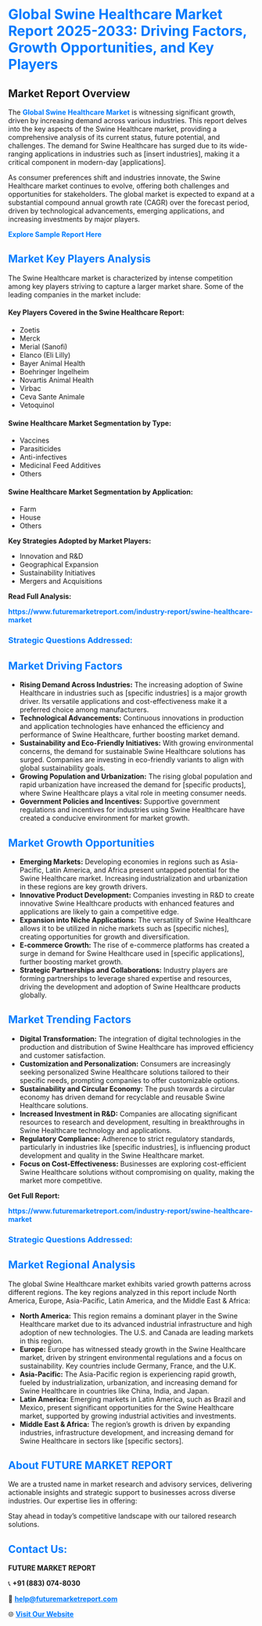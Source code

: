 <h1 style="color: #007BFF;">Global Swine Healthcare Market Report 2025-2033: Driving Factors, Growth Opportunities, and Key Players</h1>

<section id="overview">
<h2>Market Report Overview</h2>
<p>The <a href="https://www.futuremarketreport.com/industry-report/swine-healthcare-market" style="color: #007BFF; text-decoration: none;"><strong>Global Swine Healthcare Market</strong></a> is witnessing significant growth, driven by increasing demand across various industries. This report delves into the key aspects of the Swine Healthcare market, providing a comprehensive analysis of its current status, future potential, and challenges. The demand for Swine Healthcare has surged due to its wide-ranging applications in industries such as [insert industries], making it a critical component in modern-day [applications].</p>
<p>As consumer preferences shift and industries innovate, the Swine Healthcare market continues to evolve, offering both challenges and opportunities for stakeholders. The global market is expected to expand at a substantial compound annual growth rate (CAGR) over the forecast period, driven by technological advancements, emerging applications, and increasing investments by major players.</p>
</section>

<section id="overview">
<p><a href="https://www.futuremarketreport.com/request-sample/reportId=102083" style="color: #007BFF; text-decoration: none;"><strong>Explore Sample Report Here</strong></a></p>
</section>

<section id="key-players">
<h2 style="color: #007BFF;">Market Key Players Analysis</h2>
<p>The Swine Healthcare market is characterized by intense competition among key players striving to capture a larger market share. Some of the leading companies in the market include:</p>
<h4>Key Players Covered in the Swine Healthcare Report:</h4>
<ul><li>Zoetis</li><li>Merck</li><li>Merial (Sanofi)</li><li>Elanco (Eli Lilly)</li><li>Bayer Animal Health</li><li>Boehringer Ingelheim</li><li>Novartis Animal Health</li><li>Virbac</li><li>Ceva Sante Animale</li><li>Vetoquinol</li></ul>
<h4>Swine Healthcare Market Segmentation by Type:</h4>
<ul><li>Vaccines</li><li>Parasiticides</li><li>Anti-infectives</li><li>Medicinal Feed Additives</li><li>Others</li></ul>

<h4>Swine Healthcare Market Segmentation by Application:</h4>
<ul><li>Farm</li><li>House</li><li>Others</li></ul>
<p><strong>Key Strategies Adopted by Market Players:</strong></p>
<ul>
<li>Innovation and R&D</li>
<li>Geographical Expansion</li>
<li>Sustainability Initiatives</li>
<li>Mergers and Acquisitions</li>
</ul>
</section>

<section>
<p><strong>Read Full Analysis: </strong></p><a href="https://www.futuremarketreport.com/industry-report/swine-healthcare-market" style="color: #007BFF; text-decoration: none;"><strong>https://www.futuremarketreport.com/industry-report/swine-healthcare-market</strong></a>
<h3 style="color: #007BFF;">Strategic Questions Addressed:</h3>
</section>

<section id="driving-factors">
<h2 style="color: #007BFF;">Market Driving Factors</h2>
<ul>
<li><strong>Rising Demand Across Industries:</strong> The increasing adoption of Swine Healthcare in industries such as [specific industries] is a major growth driver. Its versatile applications and cost-effectiveness make it a preferred choice among manufacturers.</li>
<li><strong>Technological Advancements:</strong> Continuous innovations in production and application technologies have enhanced the efficiency and performance of Swine Healthcare, further boosting market demand.</li>
<li><strong>Sustainability and Eco-Friendly Initiatives:</strong> With growing environmental concerns, the demand for sustainable Swine Healthcare solutions has surged. Companies are investing in eco-friendly variants to align with global sustainability goals.</li>
<li><strong>Growing Population and Urbanization:</strong> The rising global population and rapid urbanization have increased the demand for [specific products], where Swine Healthcare plays a vital role in meeting consumer needs.</li>
<li><strong>Government Policies and Incentives:</strong> Supportive government regulations and incentives for industries using Swine Healthcare have created a conducive environment for market growth.</li>
</ul>
</section>

<section id="growth-opportunities">
<h2 style="color: #007BFF;">Market Growth Opportunities</h2>
<ul>
<li><strong>Emerging Markets:</strong> Developing economies in regions such as Asia-Pacific, Latin America, and Africa present untapped potential for the Swine Healthcare market. Increasing industrialization and urbanization in these regions are key growth drivers.</li>
<li><strong>Innovative Product Development:</strong> Companies investing in R&D to create innovative Swine Healthcare products with enhanced features and applications are likely to gain a competitive edge.</li>
<li><strong>Expansion into Niche Applications:</strong> The versatility of Swine Healthcare allows it to be utilized in niche markets such as [specific niches], creating opportunities for growth and diversification.</li>
<li><strong>E-commerce Growth:</strong> The rise of e-commerce platforms has created a surge in demand for Swine Healthcare used in [specific applications], further boosting market growth.</li>
<li><strong>Strategic Partnerships and Collaborations:</strong> Industry players are forming partnerships to leverage shared expertise and resources, driving the development and adoption of Swine Healthcare products globally.</li>
</ul>
</section>

<section id="trending-factors">
<h2 style="color: #007BFF;">Market Trending Factors</h2>
<ul>
<li><strong>Digital Transformation:</strong> The integration of digital technologies in the production and distribution of Swine Healthcare has improved efficiency and customer satisfaction.</li>
<li><strong>Customization and Personalization:</strong> Consumers are increasingly seeking personalized Swine Healthcare solutions tailored to their specific needs, prompting companies to offer customizable options.</li>
<li><strong>Sustainability and Circular Economy:</strong> The push towards a circular economy has driven demand for recyclable and reusable Swine Healthcare solutions.</li>
<li><strong>Increased Investment in R&D:</strong> Companies are allocating significant resources to research and development, resulting in breakthroughs in Swine Healthcare technology and applications.</li>
<li><strong>Regulatory Compliance:</strong> Adherence to strict regulatory standards, particularly in industries like [specific industries], is influencing product development and quality in the Swine Healthcare market.</li>
<li><strong>Focus on Cost-Effectiveness:</strong> Businesses are exploring cost-efficient Swine Healthcare solutions without compromising on quality, making the market more competitive.</li>
</ul>
</section>

<section>
<p><strong>Get Full Report: </strong></p><a href="https://www.futuremarketreport.com/industry-report/swine-healthcare-market" style="color: #007BFF; text-decoration: none;"><strong>https://www.futuremarketreport.com/industry-report/swine-healthcare-market</strong></a>
<h3 style="color: #007BFF;">Strategic Questions Addressed:</h3>
</section>


<section id="regional-analysis">
<h2 style="color: #007BFF;">Market Regional Analysis</h2>
<p>The global Swine Healthcare market exhibits varied growth patterns across different regions. The key regions analyzed in this report include North America, Europe, Asia-Pacific, Latin America, and the Middle East & Africa:</p>
<ul>
<li><strong>North America:</strong> This region remains a dominant player in the Swine Healthcare market due to its advanced industrial infrastructure and high adoption of new technologies. The U.S. and Canada are leading markets in this region.</li>
<li><strong>Europe:</strong> Europe has witnessed steady growth in the Swine Healthcare market, driven by stringent environmental regulations and a focus on sustainability. Key countries include Germany, France, and the U.K.</li>
<li><strong>Asia-Pacific:</strong> The Asia-Pacific region is experiencing rapid growth, fueled by industrialization, urbanization, and increasing demand for Swine Healthcare in countries like China, India, and Japan.</li>
<li><strong>Latin America:</strong> Emerging markets in Latin America, such as Brazil and Mexico, present significant opportunities for the Swine Healthcare market, supported by growing industrial activities and investments.</li>
<li><strong>Middle East & Africa:</strong> The region’s growth is driven by expanding industries, infrastructure development, and increasing demand for Swine Healthcare in sectors like [specific sectors].</li>
</ul>
</section>

<footer>
<h2 style="color: #007BFF;">About FUTURE MARKET REPORT</h2>
<p>We are a trusted name in market research and advisory services, delivering actionable insights and strategic support to businesses across diverse industries. Our expertise lies in offering:</p>

<p>Stay ahead in today’s competitive landscape with our tailored research solutions.</p>

<h2 style="color: #007BFF;">Contact Us:</h2>
<p><strong>FUTURE MARKET REPORT</strong></p>
<p>📞 <strong>+91 (883) 074-8030</strong></p>
<p>📧 <strong><a href="mailto:help@futuremarketreport.com" style="color: #007BFF;">help@futuremarketreport.com</a></strong></p>
<p>🌐 <strong><a href="https://www.futuremarketreport.com/" style="color: #007BFF;">Visit Our Website</a></strong></p>
</footer>